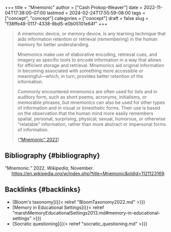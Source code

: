 +++
title = "Mnemonic"
author = ["Cash Prokop-Weaver"]
date = 2022-11-04T17:38:00-07:00
lastmod = 2024-02-24T17:55:59-08:00
tags = ["concept", "concept"]
categories = ["concept"]
draft = false
slug = "f38ffe48-0117-4338-8bd5-e0b05101e64f"
+++

> A mnemonic device, or memory device, is any learning technique that aids information retention or retrieval (remembering) in the human memory for better understanding.
>
> Mnemonics make use of elaborative encoding, retrieval cues, and imagery as specific tools to encode information in a way that allows for efficient storage and retrieval. Mnemonics aid original information in becoming associated with something more accessible or meaningful—which, in turn, provides better retention of the information.
>
> Commonly encountered mnemonics are often used for lists and in auditory form, such as short poems, acronyms, initialisms, or memorable phrases, but mnemonics can also be used for other types of information and in visual or kinesthetic forms. Their use is based on the observation that the human mind more easily remembers spatial, personal, surprising, physical, sexual, humorous, or otherwise "relatable" information, rather than more abstract or impersonal forms of information.
>
> (<a href="#citeproc_bib_item_1">“Mnemonic” 2022</a>)


## Bibliography {#bibliography}

<style>.csl-entry{text-indent: -1.5em; margin-left: 1.5em;}</style><div class="csl-bib-body">
  <div class="csl-entry"><a id="citeproc_bib_item_1"></a>“Mnemonic.” 2022. <i>Wikipedia</i>, November. <a href="https://en.wikipedia.org/w/index.php?title=Mnemonic&oldid=1121123169">https://en.wikipedia.org/w/index.php?title=Mnemonic&#38;oldid=1121123169</a>.</div>
</div>


## Backlinks {#backlinks}

-   [Bloom's taxonomy]({{< relref "BloomTaxonomy2022.md" >}})
-   [Memory in Educational Settings]({{< relref "marshMemoryEducationalSettings2013.md#memory-in-educational-settings" >}})
-   [Socratic questioning]({{< relref "socratic_questioning.md" >}})
